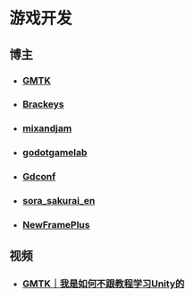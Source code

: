 # 游戏开发

## 博主

- ### [GMTK](https://www.youtube.com/@GMTK)
- ### [Brackeys](https://www.youtube.com/@Brackeys)
- ### [mixandjam](https://www.youtube.com/@mixandjam)
- ### [godotgamelab](https://www.youtube.com/@godotgamelab)
- ### [Gdconf](https://www.youtube.com/@Gdconf)
- ### [sora_sakurai_en](https://www.youtube.com/@sora_sakurai_en)
- ### [NewFramePlus](https://www.youtube.com/@NewFramePlus)

## 视频

- ### [GMTK｜我是如何不跟教程学习Unity的](https://www.youtube.com/watch?v=vFjXKOXdgGo)